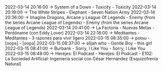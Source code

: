 2022-03-14 20:16:00 -> System of a Down - Toxicity - Toxicity
2022-03-14 20:19:00 -> The White Stripes - Elephant - Seven Nation Army
2022-03-14 20:36:00 -> Imagine Dragons, Arcane y League Of Legends - Enemy (from the series Arcane League of Legends) - Enemy (from the series Arcane League of Legends)
2022-03-14 20:41:00 -> La Factoria - Nuevas Metas - Perdóname (con Eddy Lover)
2022-03-14 22:18:00 -> Meditantes - Meditantes - 3 razones para vivir ligero
2022-03-15 08:35:00 -> potsu - [oops] - [oops]
2022-03-15 08:37:00 -> elijah who - Gentle Boy - this girl
2022-03-15 08:41:00 -> Burbank - Sorry, I Like You - Sorry, I Like You
2022-03-15 08:48:00 -> Herejes: El Podcast - Herejes: El Podcast - E102: La Sociedad Artificial: Ingeniería social con César Hernández (Esquizofrenia Natural)
